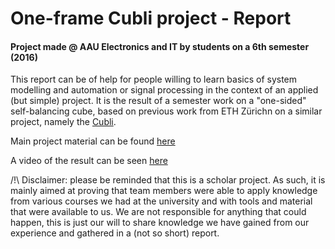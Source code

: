 # One-frame Cubli project - Report
#### Project made @ AAU Electronics and IT by students on a 6th semester (2016)

This report can be of help for people willing to learn basics of system modelling and automation or signal processing in the context of an applied (but simple) project. It is the result of a semester work on a "one-sided" self-balancing cube, based on previous work from ETH Zürichn on a similar project, namely the [Cubli](https://www.ethz.ch/content/dam/ethz/special-interest/mavt/dynamic-systems-n-control/idsc-dam/Research_DAndrea/Cubli/Cubli_IROS2012.pdf).

Main project material can be found [here](https://github.com/AodhAnd/p6-cubli-main)

A video of the result can be seen [here](https://www.youtube.com/watch?v=Z94qHvo3aj4&t)

/!\ Disclaimer: please be reminded that this is a scholar project. As such, it is mainly aimed at proving that team members were able to apply knowledge from various courses we had at the university and with tools and material that were available to us.
We are not responsible for anything that could happen, this is just our will to share knowledge we have gained from our experience and gathered in a (not so short) report.
